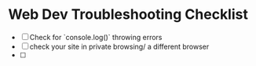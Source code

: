 # Web Dev Troubleshooting  Checklist

* [ ] Check for \`console.log\(\)\`  throwing errors
* [ ] check your site in private browsing/ a different browser
* [ ] 
